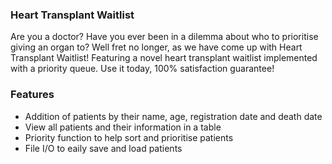 ### Heart Transplant Waitlist
Are you a doctor? Have you ever been in a dilemma about who to prioritise giving an organ to? Well fret no longer, as we have come up with Heart Transplant Waitlist! 
Featuring a novel heart transplant waitlist implemented with a priority queue. Use it today, 100% satisfaction guarantee!

### Features
- Addition of patients by their name, age, registration date and death date
- View all patients and their information in a table
- Priority function to help sort and prioritise patients
- File I/O to eaily save and load patients
